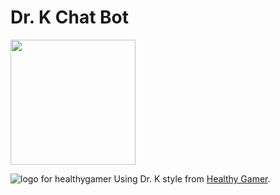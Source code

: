 # Dr. K Chat Bot
<img src="[http://....jpg](https://yt3.googleusercontent.com/BKzgRwAXWC087Mj5XZtD3ynUoAMsQLhSoSGGsO1YjBBeITyhhQXCK4buANyMyZrx_j5szabz_A=s900-c-k-c0x00ffffff-no-rj)" width="200" height="200" /> <br> 


![logo for healthygamer](https://yt3.googleusercontent.com/BKzgRwAXWC087Mj5XZtD3ynUoAMsQLhSoSGGsO1YjBBeITyhhQXCK4buANyMyZrx_j5szabz_A=s900-c-k-c0x00ffffff-no-rj)
Using Dr. K style from [Healthy Gamer](https://www.healthygamer.gg). 



